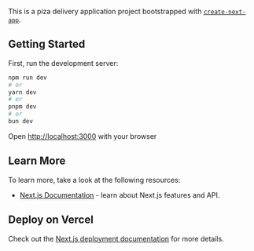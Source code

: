 This is a piza delivery application project bootstrapped with [`create-next-app`](https://github.com/vercel/next.js/tree/canary/packages/create-next-app).

## Getting Started

First, run the development server:

```bash
npm run dev
# or
yarn dev
# or
pnpm dev
# or
bun dev
```

Open [http://localhost:3000](http://localhost:3000) with your browser

## Learn More

To learn more, take a look at the following resources:

- [Next.js Documentation](https://nextjs.org/docs) - learn about Next.js features and API.

## Deploy on Vercel

Check out the [Next.js deployment documentation](https://nextjs.org/docs/deployment) for more details.
